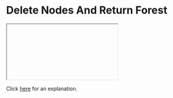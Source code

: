# Delete Nodes And Return Forest 

<iframe></iframe>

Click [here](Explanation.md) for an explanation.

